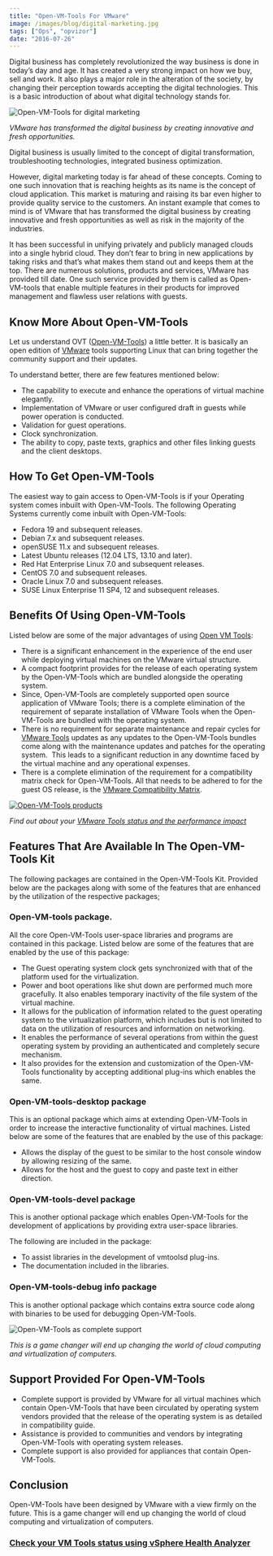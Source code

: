 ```yaml
---
title: "Open-VM-Tools For VMware"
image: /images/blog/digital-marketing.jpg
tags: ["Ops", "opvizor"]
date: "2016-07-26"
---
```


  

Digital business has completely revolutionized the way business is done in today’s day and age. It has created a very strong impact on how we buy, sell and work. It also plays a major role in the alteration of the society, by changing their perception towards accepting the digital technologies. This is a basic introduction of about what digital technology stands for.

![Open-VM-Tools for digital marketing](/images/blog/digital-marketing.jpg)

_VMware has transformed the digital business by creating innovative and fresh opportunities._

Digital business is usually limited to the concept of digital transformation, troubleshooting technologies, integrated business optimization.

However, digital marketing today is far ahead of these concepts. Coming to one such innovation that is reaching heights as its name is the concept of cloud application. This market is maturing and raising its bar even higher to provide quality service to the customers. An instant example that comes to mind is of VMware that has transformed the digital business by creating innovative and fresh opportunities as well as risk in the majority of the industries.

It has been successful in unifying privately and publicly managed clouds into a single hybrid cloud. They don’t fear to bring in new applications by taking risks and that’s what makes them stand out and keeps them at the top. There are numerous solutions, products and services, VMware has provided till date. One such service provided by them is called as Open-VM-tools that enable multiple features in their products for improved management and flawless user relations with guests.

## Know More About Open-VM-Tools

Let us understand OVT ([Open-VM-Tools](https://github.com/vmware/open-vm-tools)) a little better. It is basically an open edition of [VMware](https://kb.vmware.com/selfservice/microsites/search.do?language=en_US&cmd=displayKC&externalId=2073803) tools supporting Linux that can bring together the community support and their updates.

To understand better, there are few features mentioned below:

- The capability to execute and enhance the operations of virtual machine elegantly.
- Implementation of VMware or user configured draft in guests while power operation is conducted.
- Validation for guest operations.
- Clock synchronization.
- The ability to copy, paste texts, graphics and other files linking guests and the client desktops.

## How To Get Open-VM-Tools

The easiest way to gain access to Open-VM-Tools is if your Operating system comes inbuilt with Open-VM-Tools. The following Operating Systems currently come inbuilt with Open-VM-Tools:

- Fedora 19 and subsequent releases.
- Debian 7.x and subsequent releases.
- openSUSE 11.x and subsequent releases.
- Latest Ubuntu releases (12.04 LTS, 13.10 and later).
- Red Hat Enterprise Linux 7.0 and subsequent releases.
- CentOS 7.0 and subsequent releases.
- Oracle Linux 7.0 and subsequent releases.
- SUSE Linux Enterprise 11 SP4, 12 and subsequent releases.

## Benefits Of Using Open-VM-Tools

Listed below are some of the major advantages of using [Open VM Tools](https://github.com/vmware/open-vm-tools/):

- There is a significant enhancement in the experience of the end user while deploying virtual machines on the VMware virtual structure.
- A compact footprint provides for the release of each operating system by the Open-VM-Tools which are bundled alongside the operating system.
- Since, Open-VM-Tools are completely supported open source application of VMware Tools; there is a complete elimination of the requirement of separate installation of VMware Tools when the Open-VM-Tools are bundled with the operating system.
- There is no requirement for separate maintenance and repair cycles for [VMware Tools](/blog/understanding-vmware-tools-affects-vmware-monitoring/) updates as any updates to the Open-VM-Tools bundles come along with the maintenance updates and patches for the operating system.  This leads to a significant reduction in any downtime faced by the virtual machine and any operational expenses.
- There is a complete elimination of the requirement for a compatibility matrix check for Open-VM-Tools. All that needs to be adhered to for the guest OS release, is the [VMware Compatibility Matrix](http://www.vmware.com/resources/compatibility/search.php).

[![Open-VM-Tools products](/images/blog/opvizor_monitor.png)](http://try.opvizor.com/health-analyzer/)

_Find out about your [VMware Tools status and the performance impact](http://try.opvizor.com/health-analyzer/)_

## Features That Are Available In The Open-VM-Tools Kit

The following packages are contained in the Open-VM-Tools Kit. Provided below are the packages along with some of the features that are enhanced by the utilization of the respective packages;

### Open-VM-tools package.

All the core Open-VM-Tools user-space libraries and programs are contained in this package. Listed below are some of the features that are enabled by the use of this package:

- The Guest operating system clock gets synchronized with that of the platform used for the virtualization.
- Power and boot operations like shut down are performed much more gracefully. It also enables temporary inactivity of the file system of the virtual machine.
- It allows for the publication of information related to the guest operating system to the virtualization platform, which includes but is not limited to data on the utilization of resources and information on networking.
- It enables the performance of several operations from within the guest operating system by providing an authenticated and completely secure mechanism.
- It also provides for the extension and customization of the Open-VM-Tools functionality by accepting additional plug-ins which enables the same.

### Open-VM-tools-desktop package

This is an optional package which aims at extending Open-VM-Tools in order to increase the interactive functionality of virtual machines. Listed below are some of the features that are enabled by the use of this package:

- Allows the display of the guest to be similar to the host console window by allowing resizing of the same.
- Allows for the host and the guest to copy and paste text in either direction.

### Open-VM-tools-devel package

This is another optional package which enables Open-VM-Tools for the development of applications by providing extra user-space libraries.

The following are included in the package:

- To assist libraries in the development of vmtoolsd plug-ins.
- The documentation included in the libraries.

### Open-VM-tools-debug info package

This is another optional package which contains extra source code along with binaries to be used for debugging Open-VM-Tools.

![Open-VM-Tools as complete support](/images/blog/digital-marketing2.jpg)

_This is a game changer will end up changing the world of cloud computing and virtualization of computers._

## Support Provided For Open-VM-Tools

- Complete support is provided by VMware for all virtual machines which contain Open-VM-Tools that have been circulated by operating system vendors provided that the release of the operating system is as detailed in compatibility guide.
- Assistance is provided to communities and vendors by integrating Open-VM-Tools with operating system releases.
- Complete support is also provided for appliances that contain Open-VM-Tools.

## Conclusion

Open-VM-Tools have been designed by VMware with a view firmly on the future. This is a game changer will end up changing the world of cloud computing and virtualization of computers.

### [Check your VM Tools status using vSphere Health Analyzer](http://try.opvizor.com/health-analyzer/)
